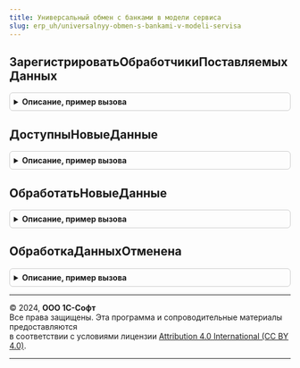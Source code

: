 ```yaml
---
title: Универсальный обмен с банками в модели сервиса
slug: erp_uh/universalnyy-obmen-s-bankami-v-modeli-servisa
---
```



## ЗарегистрироватьОбработчикиПоставляемыхДанных
<details style="margin: 1em 0; padding: 0.5em; border: 1px solid #ccc; border-radius: 6px;">

<summary style="font-weight: bold; cursor: pointer;">Описание, пример вызова</summary>

```bsl

// Регистрирует обработчики поставляемых данных за день и за все время
//
// Параметры:
//   Обработчики - ТаблицаЗначений - таблица для добавления обработчиков с колонками:
//     * ВидДанных - Строка - код вида данных, обрабатываемый обработчиком.
//     * КодОбработчика - Строка - будет использоваться при восстановлении обработки данных после сбоя.
//     * Обработчик - ОбщийМодуль - модуль, содержащий следующие процедуры:
//          ДоступныНовыеДанные(Дескриптор, Загружать) Экспорт
//          ОбработатьНовыеДанные(Дескриптор, ПутьКФайлу) Экспорт
//          ОбработкаДанныхОтменена(Дескриптор) Экспорт
//
Процедура ЗарегистрироватьОбработчикиПоставляемыхДанных(Знач Обработчики) Экспорт
```

Пример вызова
```bsl
УниверсальныйОбменСБанкамиВМоделиСервиса.ЗарегистрироватьОбработчикиПоставляемыхДанных(Обработчики) 
```
</details>

## ДоступныНовыеДанные
<details style="margin: 1em 0; padding: 0.5em; border: 1px solid #ccc; border-radius: 6px;">

<summary style="font-weight: bold; cursor: pointer;">Описание, пример вызова</summary>

```bsl

// Вызывается при получении уведомления о новых данных.
// В теле следует проверить, необходимы ли эти данные приложению, и если да - установить флажок Загружать .
//
// Параметры:
//   Дескриптор  - ОбъектXDTO Descriptor.
//   Загружать   - булево, возвращаемое
//
Процедура ДоступныНовыеДанные(Знач Дескриптор, Загружать) Экспорт
```

Пример вызова
```bsl
УниверсальныйОбменСБанкамиВМоделиСервиса.ДоступныНовыеДанные(Дескриптор, Загружать) 
```
</details>

## ОбработатьНовыеДанные
<details style="margin: 1em 0; padding: 0.5em; border: 1px solid #ccc; border-radius: 6px;">

<summary style="font-weight: bold; cursor: pointer;">Описание, пример вызова</summary>

```bsl

// Вызывается после вызова ДоступныНовыеДанные(), позволяет разобрать данные.
//
// Параметры:
//   Дескриптор  - ОбъектXDTO Дескриптор.
//   ПутьКФайлу  - Строка - полное имя извлеченного файла. Файл будет автоматически удален после завершения процедуры.
//
Процедура ОбработатьНовыеДанные(Знач Дескриптор, Знач ПутьКФайлу) Экспорт
```

Пример вызова
```bsl
УниверсальныйОбменСБанкамиВМоделиСервиса.ОбработатьНовыеДанные(Дескриптор, ПутьКФайлу) 
```
</details>

## ОбработкаДанныхОтменена
<details style="margin: 1em 0; padding: 0.5em; border: 1px solid #ccc; border-radius: 6px;">

<summary style="font-weight: bold; cursor: pointer;">Описание, пример вызова</summary>

```bsl

// Вызывается при отмене обработки данных в случае сбоя.
//
// Параметры:
//   Дескриптор  - ОбъектXDTO Дескриптор.
//
Процедура ОбработкаДанныхОтменена(Знач Дескриптор) Экспорт
```

Пример вызова
```bsl
УниверсальныйОбменСБанкамиВМоделиСервиса.ОбработкаДанныхОтменена(Дескриптор) 
```
</details>

---

© 2024, **ООО 1С-Софт**  
Все права защищены. Эта программа и сопроводительные материалы предоставляются  
в соответствии с условиями лицензии [Attribution 4.0 International (CC BY 4.0)](https://creativecommons.org/licenses/by/4.0/legalcode).

---
